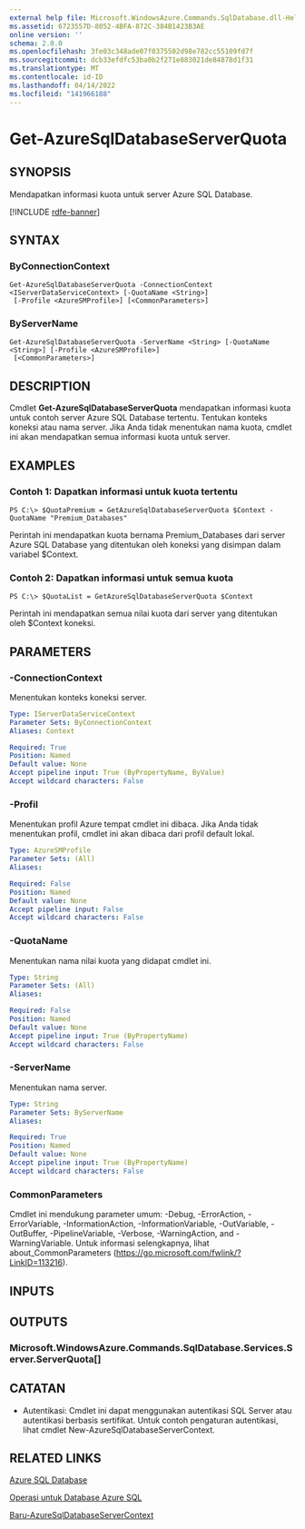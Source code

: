 ```yaml
---
external help file: Microsoft.WindowsAzure.Commands.SqlDatabase.dll-Help.xml
ms.assetid: 6723557D-8052-4BFA-872C-384B1423B3AE
online version: ''
schema: 2.0.0
ms.openlocfilehash: 3fe03c348ade07f0375502d98e782cc55109fd7f
ms.sourcegitcommit: dcb33efdfc53ba0b2f271e883021de84878d1f31
ms.translationtype: MT
ms.contentlocale: id-ID
ms.lasthandoff: 04/14/2022
ms.locfileid: "141966188"
---
```

# Get-AzureSqlDatabaseServerQuota

## SYNOPSIS
Mendapatkan informasi kuota untuk server Azure SQL Database.

[!INCLUDE [rdfe-banner](../../includes/rdfe-banner.md)]

## SYNTAX

### ByConnectionContext
```
Get-AzureSqlDatabaseServerQuota -ConnectionContext <IServerDataServiceContext> [-QuotaName <String>]
 [-Profile <AzureSMProfile>] [<CommonParameters>]
```

### ByServerName
```
Get-AzureSqlDatabaseServerQuota -ServerName <String> [-QuotaName <String>] [-Profile <AzureSMProfile>]
 [<CommonParameters>]
```

## DESCRIPTION
Cmdlet **Get-AzureSqlDatabaseServerQuota** mendapatkan informasi kuota untuk contoh server Azure SQL Database tertentu.
Tentukan konteks koneksi atau nama server.
Jika Anda tidak menentukan nama kuota, cmdlet ini akan mendapatkan semua informasi kuota untuk server.

## EXAMPLES

### Contoh 1: Dapatkan informasi untuk kuota tertentu
```
PS C:\> $QuotaPremium = GetAzureSqlDatabaseServerQuota $Context -QuotaName "Premium_Databases"
```

Perintah ini mendapatkan kuota bernama Premium_Databases dari server Azure SQL Database yang ditentukan oleh koneksi yang disimpan dalam variabel $Context.

### Contoh 2: Dapatkan informasi untuk semua kuota
```
PS C:\> $QuotaList = GetAzureSqlDatabaseServerQuota $Context
```

Perintah ini mendapatkan semua nilai kuota dari server yang ditentukan oleh $Context koneksi.

## PARAMETERS

### -ConnectionContext
Menentukan konteks koneksi server.

```yaml
Type: IServerDataServiceContext
Parameter Sets: ByConnectionContext
Aliases: Context

Required: True
Position: Named
Default value: None
Accept pipeline input: True (ByPropertyName, ByValue)
Accept wildcard characters: False
```

### -Profil
Menentukan profil Azure tempat cmdlet ini dibaca.
Jika Anda tidak menentukan profil, cmdlet ini akan dibaca dari profil default lokal.

```yaml
Type: AzureSMProfile
Parameter Sets: (All)
Aliases: 

Required: False
Position: Named
Default value: None
Accept pipeline input: False
Accept wildcard characters: False
```

### -QuotaName
Menentukan nama nilai kuota yang didapat cmdlet ini.

```yaml
Type: String
Parameter Sets: (All)
Aliases: 

Required: False
Position: Named
Default value: None
Accept pipeline input: True (ByPropertyName)
Accept wildcard characters: False
```

### -ServerName
Menentukan nama server.

```yaml
Type: String
Parameter Sets: ByServerName
Aliases: 

Required: True
Position: Named
Default value: None
Accept pipeline input: True (ByPropertyName)
Accept wildcard characters: False
```

### CommonParameters
Cmdlet ini mendukung parameter umum: -Debug, -ErrorAction, -ErrorVariable, -InformationAction, -InformationVariable, -OutVariable, -OutBuffer, -PipelineVariable, -Verbose, -WarningAction, and -WarningVariable. Untuk informasi selengkapnya, lihat about_CommonParameters (https://go.microsoft.com/fwlink/?LinkID=113216).

## INPUTS

## OUTPUTS

### Microsoft.WindowsAzure.Commands.SqlDatabase.Services.Server.ServerQuota[]

## CATATAN
* Autentikasi: Cmdlet ini dapat menggunakan autentikasi SQL Server atau autentikasi berbasis sertifikat. Untuk contoh pengaturan autentikasi, lihat cmdlet New-AzureSqlDatabaseServerContext.

## RELATED LINKS

[Azure SQL Database](https://azure.microsoft.com/en-us/services/sql-database/)

[Operasi untuk Database Azure SQL](https://msdn.microsoft.com/en-us/library/azure/dn505719.aspx)

[Baru-AzureSqlDatabaseServerContext](./New-AzureSqlDatabaseServerContext.md)


